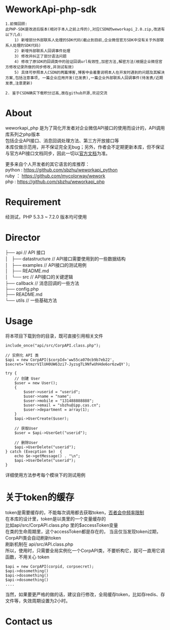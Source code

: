 # WeworkApi-php-sdk

```
1.前情回顾:
此PHP-SDK是改进后版本(相对于本人之前上传的),对应CSDN的weworkapi_2.0.zip,改进有以下几点:
    1) 新增部分外部联系人处理的SDK代码(截止到目前,企业微信官方SDK中没有关于外部联系人处理的SDK代码)
    2) 新增外部联系人回调事件处理
    3) 修改并纠正了部分语法问题
    4) 修改了原SDK的回调类中的验证回调url有效性,加密方法,解密方法(根据企业微信官方修改记录所做的同步修改,并测试有效)
    5) 具体可参照本人CSDN的两篇博客,博客中会着重说明本人在开发时遇到的问题及其解决方案,包括注意事项, 一篇企业应用开发(已发表),一篇企业外部联系人回调事件(待发表/近期发表,注意更新)

2. 鉴于CSDN确实下载积分过高,故在github开源,欢迎交流

```



# About

weworkapi_php 是为了简化开发者对企业微信API接口的使用而设计的，API调用库系列之php版本    
包括企业API接口、消息回调处理方法、第三方开放接口等    
本库仅做示范用，并不保证完全无bug；另外，作者会不定期更新本库，但不保证与官方API接口文档同步，因此一切以[官方文档](https://work.weixin.qq.com/api/doc)为准。

更多来自个人开发者的其它语言的库推荐：   
python : https://github.com/sbzhu/weworkapi_python    
ruby ： https://github.com/mycolorway/wework    
php : https://github.com/sbzhu/weworkapi_php  

# Requirement
经测试，PHP 5.3.3 ~ 7.2.0 版本均可使用

# Director 

├── api // API 接口  
│   ├── datastructure // API接口需要使用到的一些数据结构  
│   ├── examples // API接口的测试用例  
│   ├── README.md  
│   └── src // API接口的关键逻辑  
├── callback // 消息回调的一些方法  
├── config.php   
├── README.md  
└── utils // 一些基础方法  

# Usage
将本项目下载到你的目录，既可直接引用相关文件  
```
include_once("api/src/CorpAPI.class.php");

// 实例化 API 类
$api = new CorpAPI($corpId='ww55ca070cb9b7eb22', $secret='ktmzrVIlUH0UW63zi7-JyzsgTL9NfwUhHde6or6zwQY');

try { 
    // 创建 User
    $user = new User();
    {
        $user->userid = "userid";
        $user->name = "name";
        $user->mobile = "131488888888";
        $user->email = "sbzhu@ipp.cas.cn";
        $user->department = array(1); 
    } 
    $api->UserCreate($user);

    // 获取User
    $user = $api->UserGet("userid");

    // 删除User
    $api->UserDelete("userid"); 
} catch (Execption $e)  {
    echo $e->getMessage() . "\n";
    $api->UserDelete("userid");
}
```
详细使用方法参考每个模块下的测试用例

# 关于token的缓存
token是需要缓存的，不能每次调用都去获取token，[否者会中频率限制](https://work.weixin.qq.com/api/doc#10013/%E7%AC%AC%E5%9B%9B%E6%AD%A5%EF%BC%9A%E7%BC%93%E5%AD%98%E5%92%8C%E5%88%B7%E6%96%B0access_token)  
在本库的设计里，token是以类里的一个变量缓存的  
比如api/src/CorpAPI.class.php 里的$accessToken变量  
在类的生命周期里，这个accessToken都是存在的， 当且仅当发现token过期，CorpAPI类会自动刷新token   
刷新机制在 api/src/API.class.php  
所以，使用时，只需要全局实例化一个CorpAPI类，不要析构它，就可一直用它调函数，不用关心 token  
```
$api = new CorpAPI(corpid, corpsecret);
$api->dosomething()
$api->dosomething()
$api->dosomething()
....
```
当然，如果要更严格的做的话，建议自行修改，全局缓存token，比如存redis、存文件等，失效周期设置为2小时。

# Contact us


# 
